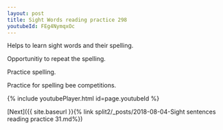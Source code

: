 ```yaml
---
layout: post
title: Sight Words reading practice 298
youtubeId: FEg4NymqxOc
---
```

 
 
Helps to learn sight words and their spelling.

Opportunitiy to repeat the spelling. 

Practice spelling. 
 
Practice for spelling bee competitions. 
 
{% include youtubePlayer.html id=page.youtubeId %}
 
 

[Next]({{ site.baseurl }}{% link  split2/_posts/2018-08-04-Sight sentences reading practice 31.md%})
 
